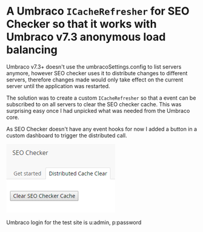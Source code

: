 # A Umbraco `ICacheRefresher` for SEO Checker so that it works with Umbraco v7.3 anonymous load balancing #

Umbraco v7.3+ doesn't use the umbracoSettings.config to list servers anymore, however SEO checker uses it to distribute changes to different servers, therefore changes made would only take effect on the current server until the application was restarted.

The solution was to create a custom `ICacheRefresher` so that a event can be subscribed to on all servers to clear the SEO checker cache. This was surprising easy once I had unpicked what was needed from the Umbraco core.

As SEO Checker doesn't have any event hooks for now I added a button in a custom dashboard to trigger the distributed call.

![](https://raw.githubusercontent.com/Jeavon/SEOCheckerCacheRefresher/master/docs/images/CustomButtons.PNG)

Umbraco login for the test site is u:admin, p:password